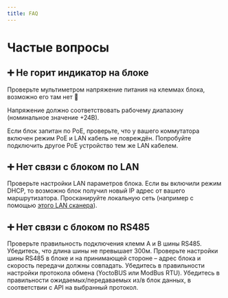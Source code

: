 ```yaml
---
title: FAQ
---
```


# Частые вопросы

## ➕ Не горит индикатор на блоке
Проверьте мультиметром напряжение питания на клеммах блока, возможно его там нет 🙂

Напряжение должно соответствовать рабочему диапазону (номинальное значение +24В).

Если блок запитан по PoE, проверьте, что у вашего коммутатора включен режим PoE и LAN кабель не повреждён. Попробуйте подключить другое PoE устройство тем же LAN кабелем.

## ➕ Нет связи с блоком по LAN
Проверьте настройки LAN параметров блока. Если вы включили режим DHCP, то возможно блок получил новый IP адрес от вашего маршрутизатора. Просканируйте локальную сеть (например с помощью [этого LAN сканера](https://www.advanced-ip-scanner.com/)).

## ➕ Нет связи с блоком по RS485
Проверьте правильность подключения клемм A и B шины RS485.
Убедитесь, что длина шины не превышает 300м.
Проверьте настройки шины RS485 в блоке и на принимающей стороне – адрес блока и скорость передачи должны совпадать.
Убедитесь в правильности настройки протокола обмена (YoctoBUS или ModBus RTU).
Убедитесь в правильности ожидаемых/передаваемых из/в блок данных, в соответствии с API на выбранный протокол.
